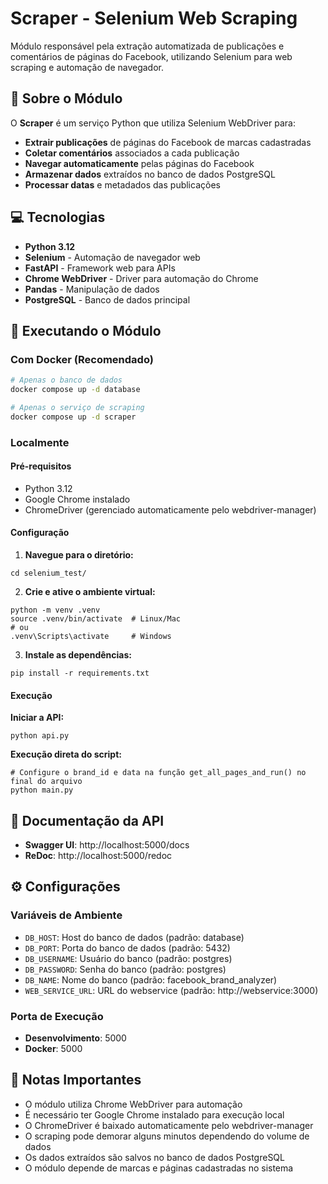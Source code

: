 # Scraper - Selenium Web Scraping

Módulo responsável pela extração automatizada de publicações e comentários de páginas do Facebook, utilizando Selenium para web scraping e automação de navegador.

## 🎯 Sobre o Módulo

O **Scraper** é um serviço Python que utiliza Selenium WebDriver para:

- **Extrair publicações** de páginas do Facebook de marcas cadastradas
- **Coletar comentários** associados a cada publicação
- **Navegar automaticamente** pelas páginas do Facebook
- **Armazenar dados** extraídos no banco de dados PostgreSQL
- **Processar datas** e metadados das publicações

## 💻 Tecnologias

- **Python 3.12**
- **Selenium** - Automação de navegador web
- **FastAPI** - Framework web para APIs
- **Chrome WebDriver** - Driver para automação do Chrome
- **Pandas** - Manipulação de dados
- **PostgreSQL** - Banco de dados principal

## 🔧 Executando o Módulo

### Com Docker (Recomendado)

```bash
# Apenas o banco de dados
docker compose up -d database

# Apenas o serviço de scraping
docker compose up -d scraper
```

### Localmente

#### Pré-requisitos
- Python 3.12
- Google Chrome instalado
- ChromeDriver (gerenciado automaticamente pelo webdriver-manager)

#### Configuração

1. **Navegue para o diretório:**
```shell
cd selenium_test/
```

2. **Crie e ative o ambiente virtual:**
```shell
python -m venv .venv
source .venv/bin/activate  # Linux/Mac
# ou
.venv\Scripts\activate     # Windows
```

3. **Instale as dependências:**
```shell
pip install -r requirements.txt
```

#### Execução

**Iniciar a API:**
```shell
python api.py
```

**Execução direta do script:**
```shell
# Configure o brand_id e data na função get_all_pages_and_run() no final do arquivo
python main.py
```

## 📄 Documentação da API

- **Swagger UI**: http://localhost:5000/docs
- **ReDoc**: http://localhost:5000/redoc

## ⚙️ Configurações

### Variáveis de Ambiente

- `DB_HOST`: Host do banco de dados (padrão: database)
- `DB_PORT`: Porta do banco de dados (padrão: 5432)
- `DB_USERNAME`: Usuário do banco (padrão: postgres)
- `DB_PASSWORD`: Senha do banco (padrão: postgres)
- `DB_NAME`: Nome do banco (padrão: facebook_brand_analyzer)
- `WEB_SERVICE_URL`: URL do webservice (padrão: http://webservice:3000)

### Porta de Execução
- **Desenvolvimento**: 5000
- **Docker**: 5000

## 📝 Notas Importantes

- O módulo utiliza Chrome WebDriver para automação
- É necessário ter Google Chrome instalado para execução local
- O ChromeDriver é baixado automaticamente pelo webdriver-manager
- O scraping pode demorar alguns minutos dependendo do volume de dados
- Os dados extraídos são salvos no banco de dados PostgreSQL
- O módulo depende de marcas e páginas cadastradas no sistema
